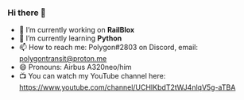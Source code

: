 ### Hi there 👋

- 🔭 I’m currently working on **RailBlox**
- 🌱 I’m currently learning **Python**
- 📫 How to reach me: Polygon#2803 on Discord, email: [polygontransit@proton.me](mailto://polygontransit@proton.me)
- 😄 Pronouns: Airbus A320neo/him
- 📺 You can watch my YouTube channel here: https://www.youtube.com/channel/UCHIKbdT2tWJ4nlqV5g-aTBA
